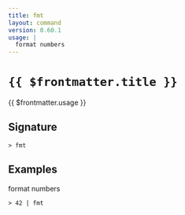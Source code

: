 ```yaml
---
title: fmt
layout: command
version: 0.60.1
usage: |
  format numbers
---
```


# `{{ $frontmatter.title }}`

<div style='white-space: pre-wrap;'>{{ $frontmatter.usage }}</div>

## Signature

`> fmt `

## Examples

format numbers

```shell
> 42 | fmt
```
